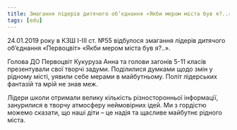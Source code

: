 ```yaml
---
title: Змагання лідерів дитячого об’єднання «Якби мером міста був я?..»
tags: [edu]
---
```


24.01.2019 року в КЗШ І-ІІІ ст. №55 відбулося змагання лідерів дитячого об’єднання «Первоцвіт» «Якби мером міста був я?..».

Голова ДО Первоцвіт Кукуруза Анна та голови загонів 5-11 класів презентували свої творчі задуми. Поділилися думками щодо змін у рідному місті, уявили себе мерами в майбутньому. Політ лідерських фантазій та мрій не знав меж.

Лідери школи отримали велику кількість різносторонньої інформації, занурилися в творчу атмосферу неймовірних ідей. Ми з гордістю можемо сказати, що наші діти – це надія та щасливе майбутнє рідного міста.

<youtube id="0NfAotHQjMU"></youtube>
